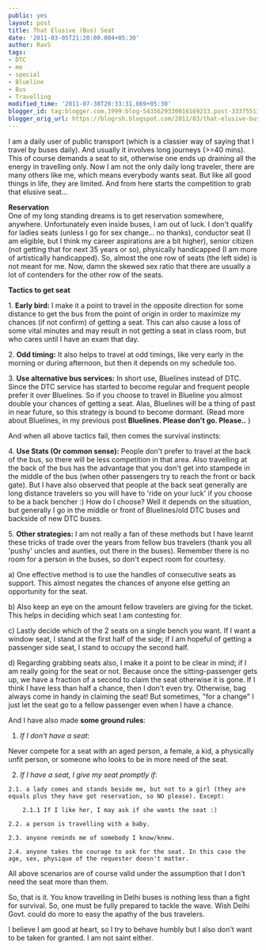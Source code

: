 ```yaml
---
public: yes
layout: post
title: That Elusive (Bus) Seat
date: '2011-03-05T21:20:00.004+05:30'
author: RavS
tags:
- DTC
- me
- special
- Blueline
- Bus
- Travelling
modified_time: '2011-07-30T20:33:31.069+05:30'
blogger_id: tag:blogger.com,1999:blog-5435629330016169213.post-3337551333160527567
blogger_orig_url: https://blogrsh.blogspot.com/2011/03/that-elusive-bus-seat.html
---
```


I am a daily user of public transport (which is a classier way of saying that I travel by buses daily). And usually it involves long journeys (>=40 mins). This of course demands a seat to sit, otherwise one ends up draining all the energy in travelling only. Now I am not the only daily long traveler, there are many others like me, which means everybody wants seat. But like all good things in life, they are limited. And from here starts the competition to grab that elusive seat...

**Reservation**    
One of my long standing dreams is to get reservation somewhere, anywhere. Unfortunately even inside buses, I am out of luck. I don't qualify for ladies seats (unless I go for sex change... no thanks), conductor seat (I am eligible, but I think my career aspirations are a bit higher), senior citizen (not getting that for next 35 years or so), physically handicapped (I am more of artistically handicapped). So, almost the one row of seats (the left side) is not meant for me. Now, damn the skewed sex ratio that there are usually a lot of contenders for the other row of the seats.

**Tactics to get seat**

1. **Early bird:** I make it a point to travel in the opposite direction for some distance to get the bus from the point of origin in order to maximize my chances (if not confirm) of getting a seat. This can also cause a loss of some vital minutes and may result in not getting a seat in class room, but who cares until I have an exam that day.

2. **Odd timing:** It also helps to travel at odd timings, like very early in the morning or during afternoon, but then it depends on my schedule too.

3. **Use alternative bus services:** In short use, Bluelines instead of DTC. Since the DTC service has started to become regular and frequent people prefer it over Bluelines. So if you choose to travel in Blueline you almost double your chances of getting a seat. Alas, Bluelines will be a thing of past in near future, so this strategy is bound to become dormant. (Read more about Bluelines, in my previous post **Bluelines. Please don't go. Please..** )

And when all above tactics fail, then comes the survival instincts:

4. **Use Stats (Or common sense):** People don't prefer to travel at the back of the bus, so there will be less competition in that area. Also travelling at the back of the bus has the advantage that you don't get into stampede in the middle of the bus (when other passengers try to reach the front or back gate). But I have also observed that people at the back seat generally are long distance travelers so you will have to 'ride on your luck' if you choose to be a back bencher :) How do I choose? Well it depends on the situation, but generally I go in the middle or front of Bluelines/old DTC buses and backside of new DTC buses.

5. **Other strategies:** I am not really a fan of these methods but I have learnt these tricks of trade over the years from fellow bus travelers (thank you all 'pushy' uncles and aunties, out there in the buses). Remember there is no room for a person in the buses, so don't expect room for courtesy. 

a) One effective method is to use the handles of consecutive seats as support. This almost negates the chances of anyone else getting an opportunity for the seat.

b) Also keep an eye on the amount fellow travelers are giving for the ticket. This helps in deciding which seat I am contesting for. 

c) Lastly decide which of the 2 seats on a single bench you want. If I want a window seat, I stand at the first half of the side; if I am hopeful of getting a passenger side seat, I stand to occupy the second half.

d) Regarding grabbing seats also, I make it a point to be clear in mind; if I am really going for the seat or not. Because once the sitting-passenger gets up, we have a fraction of a second to claim the seat otherwise it is gone. If I think I have less than half a chance, then I don't even try. Otherwise, bag always come in handy in claiming the seat! But sometimes, "for a change" I just let the seat go to a fellow passenger even when I have a chance.

And I have also made **some ground rules**:

1. _If I don't have a seat_:

Never compete for a seat with an aged person, a female, a kid, a physically unfit person, or someone who looks to be in more need of the seat.

2. _If I have a seat, I give my seat promptly if_:

```
2.1. a lady comes and stands beside me, but not to a girl (they are equals plus they have got reservation, so NO please). Except:

	2.1.1 If I like her, I may ask if she wants the seat :)

2.2. a person is travelling with a baby.

2.3. anyone reminds me of somebody I know/knew.

2.4. anyone takes the courage to ask for the seat. In this case the age, sex, physique of the requester doesn't matter.
```

All above scenarios are of course valid under the assumption that I don't need the seat more than them.

So, that is it. You know travelling in Delhi buses is nothing less than a fight for survival. So, one must be fully prepared to tackle the wave. Wish Delhi Govt. could do more to easy the apathy of the bus travelers.

I believe I am good at heart, so I try to behave humbly but I also don't want to be taken for granted. I am not saint either.